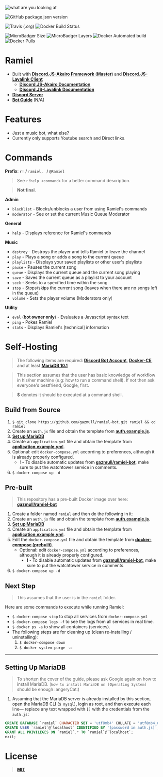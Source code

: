 ![what are you looking at](https://github.com/gazmull/ramiel-bot/blob/master/ramieru.png?raw=true)

![GitHub package.json version](https://img.shields.io/github/package-json/v/gazmull/ramiel-bot.svg?logo=github&style=for-the-badge)

![Travis (.org)](https://img.shields.io/travis/gazmull/ramiel-bot.svg?logo=travis&style=for-the-badge) ![Docker Build Status](https://img.shields.io/docker/cloud/build/gazmull/ramiel-bot.svg?logo=docker&style=for-the-badge&label=Build)

![MicroBadger Size](https://img.shields.io/microbadger/image-size/gazmull/ramiel-bot.svg?style=for-the-badge&logo=Docker&label=Size) ![MicroBadger Layers](https://img.shields.io/microbadger/layers/gazmull/ramiel-bot.svg?style=for-the-badge&logo=Docker&label=Layers) ![Docker Automated build](https://img.shields.io/docker/cloud/automated/gazmull/ramiel-bot.svg?style=for-the-badge&logo=Docker&label=Build) ![Docker Pulls](https://img.shields.io/docker/pulls/gazmull/ramiel-bot.svg?style=for-the-badge&logo=Docker&label=Pulls)

# Ramiel
- Built with [**Discord.JS-Akairo Framework** (**Master**)](https://github.com/1computer1/discord-akairo) and [**Discord.JS-Lavalink Client**](https://github.com/MrJacz/discord.js-lavalink)
    - [**Discord.JS-Akairo Documentation**](https://1computer1.github.io/discord-akairo/master)
    - [**Discord.JS-Lavalink Documentation**](https://mrjacz.github.io/discord.js-lavalink)
- [**Discord Server**](http://ramieldev.thegzm.space)
- [**Bot Guide**](https://docs.thegzm.space/ramiel-bot) (N/A)

# Features
- Just a music bot, what else?
- Currently only supports Youtube search and Direct links.

# Commands
**Prefix**: `r!` / `ramiel, ` / `@Ramiel`

> See `r!help <command>` for a better command description.

> __Not final__.

**Admin**
- `blacklist` - Blocks/unblocks a user from using Ramiel's commands
- `moderator` - See or set the current Music Queue Moderator

**General**
- `help` - Displays reference for Ramiel's commands

**Music**
- `destroy` - Destroys the player and tells Ramiel to leave the channel
- `play` - Plays a song or adds a song to the current queue
- `playlists` - Displays your saved playlists or other user's playlists
- `pause` - Pauses the current song
- `queue` - Displays the current queue and the current song playing
- `save` - Saves the current queue as a playlist to your account
- `seek` - Seeks to a specified time within the song
- `stop` - Stops/skips the current song (leaves when there are no songs left in the queue)
- `volume` - Sets the player volume (Moderators only)

**Utility**
- `eval` (**bot owner only**) - Evaluates a Javascript syntax text
- `ping` - Pokes Ramiel
- `stats` - Displays Ramiel's [technical] information

# Self-Hosting
> The following items are required: [**Discord Bot Account**](https://github.com/reactiflux/discord-irc/wiki/Creating-a-discord-bot-&-getting-a-token), [**Docker-CE**](https://hub.docker.com/search/?type=edition&offering=community), and at least [**MariaDB 10.1**](https://mariadb.org/)

> This section assumes that the user has basic knowledge of workflow in his/her machine (e.g: how to run a command shell). If not then ask everyone's bestfriend, Google, first.

> **$** denotes it should be executed at a command shell.

## Build from Source

1. `$ git clone https://github.com/gazmull/ramiel-bot.git ramiel && cd ramiel`
2. Create an `auth.js` file and obtain the template from [**auth.example.js**](https://github.com/gazmull/ramiel-bot/blob/master/auth.example.js).
3. [**Set up MariaDB**](#setting-up-mariadb)
4. Create an `application.yml` file and obtain the template from [**application.example.yml**](https://github.com/gazmull/ramiel-bot/blob/master/application.example.yml).
5. Optional: edit `docker-compose.yml` according to preferences, although it is already properly configured.
   - **!** - To disable automatic updates from [**gazmull/ramiel-bot**](http://dockerhub.com/r/gazmull/ramiel-bot), make sure to put the watchtower service in comments.
6. `$ docker-compose up -d`

## Pre-built
> This repository has a pre-built Docker image over here: [**gazmull/ramiel-bot**](http://dockerhub.com/r/gazmull/ramiel-bot)

1. Create a folder named `ramiel` and then do the following in it:
2. Create an `auth.js` file and obtain the template from [**auth.example.js**](https://github.com/gazmull/ramiel-bot/blob/master/auth.example.js).
3. [**Set up MariaDB**](#setting-up-mariadb)
4. Create an `application.yml` file and obtain the template from [**application.example.yml**](https://github.com/gazmull/ramiel-bot/blob/master/application.example.yml).
5. Edit the `docker-compose.yml` file and obtain the template from [**docker-compose (prebuilt)**](https://gist.github.com/gazmull/1d13c735c86de2598c701968afbc6bcd).
   - Optional: edit `docker-compose.yml` according to preferences, although it is already properly configured.
     - **!** - To disable automatic updates from [**gazmull/ramiel-bot**](http://dockerhub.com/r/gazmull/ramiel-bot), make sure to put the watchtower service in comments.
6. `$ docker-compose up -d`

## Next Step
> This assumes that the user is in the `ramiel` folder.

Here are some commands to execute while running Ramiel:

- `$ docker-compose stop` to stop all services from `docker-compose.yml`
- `$ docker-compose logs -f` to see the logs from all services in real time.
- `$ docker ps -a` to show all containers (services).
- The following steps are for cleaning up (clean re-installing / uninstalling):
  1. `$ docker-compose down`
  2. `$ docker system purge -a`

---

## Setting Up MariaDB
> To shorten the cover of the guide, please ask Google again on how to install MariaDB. (`how to install MariaDB on [Operating System]` should be enough :angeryCat:)

1. Assuming that the MariaDB server is already installed by this section, open the MariaDB CLI (`$ mysql`), login as root, and then execute each line— replace any text wrapped with `[]` with the credentials from the `auth.js`:
```sql
CREATE DATABASE `ramiel` CHARACTER SET = 'utf8mb4' COLLATE = 'utf8mb4_unicode_ci';
CREATE USER `ramiel`@`localhost` IDENTIFIED BY '[password in auth.js]';
GRANT ALL PRIVILEGES ON `ramiel`.* TO `ramiel`@`localhost`;
exit;
```

# License
> [**MIT**](https://github.com/gazmull/ramiel-bot/blob/master/LICENSE)
